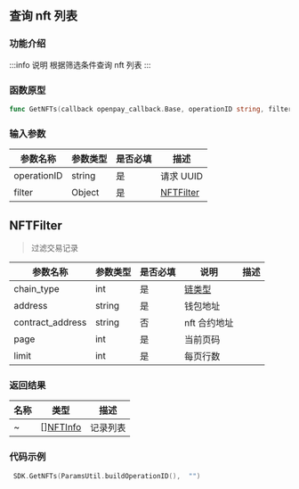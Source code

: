 ## 查询 nft 列表

### 功能介绍

:::info 说明
根据筛选条件查询 nft 列表
:::

### 函数原型

```go showLineNumbers
func GetNFTs(callback openpay_callback.Base, operationID string, filter NFTFilter)
```

### 输入参数

| 参数名称    | 参数类型 | 是否必填 | 描述          |
| ----------- | -------- | -------- | ------------- |
| operationID | string   | 是       | 请求 UUID     |
| filter      | Object   | 是       | [NFTFilter]() |

## NFTFilter

> 过滤交易记录

| 参数名称         | 参数类型 | 是否必填 | 说明                                | 描述 |
| ---------------- | -------- | -------- | ----------------------------------- | ---- |
| chain_type      | int      | 是       | [链类型](/common/enum.md#chaintype) |      |
| address          | string   | 是       | 钱包地址                            |      |
| contract_address | string   | 否       | nft 合约地址                        |      |
| page             | int      | 是       | 当前页码                            |      |
| limit            | int      | 是       | 每页行数                            |      |

### 返回结果

| 名称 | 类型                                           | 描述     |
| ---- | ---------------------------------------------- | -------- |
| ~    | [][NFTInfo](/common/entity.md#transactioninfo) | 记录列表 |

### 代码示例

```go showLineNumbers
 SDK.GetNFTs(ParamsUtil.buildOperationID(),  "")
```
